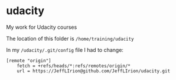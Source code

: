 # udacity
My work for Udacity courses

The location of this folder is `/home/training/udacity`

In my `/udacity/.git/config` file I had to change:
```
[remote "origin"]
	fetch = +refs/heads/*:refs/remotes/origin/*
	url = https://JeffLIrion@github.com/JeffLIrion/udacity.git
```
